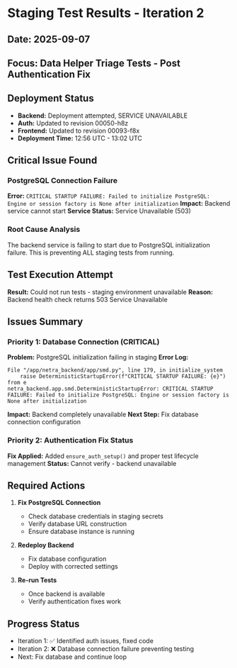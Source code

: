 # Staging Test Results - Iteration 2
## Date: 2025-09-07
## Focus: Data Helper Triage Tests - Post Authentication Fix

## Deployment Status
- **Backend:** Deployment attempted, SERVICE UNAVAILABLE
- **Auth:** Updated to revision 00050-h8z
- **Frontend:** Updated to revision 00093-f8x
- **Deployment Time:** 12:56 UTC - 13:02 UTC

## Critical Issue Found

### PostgreSQL Connection Failure
**Error:** `CRITICAL STARTUP FAILURE: Failed to initialize PostgreSQL: Engine or session factory is None after initialization`
**Impact:** Backend service cannot start
**Service Status:** Service Unavailable (503)

### Root Cause Analysis
The backend service is failing to start due to PostgreSQL initialization failure. This is preventing ALL staging tests from running.

## Test Execution Attempt
**Result:** Could not run tests - staging environment unavailable
**Reason:** Backend health check returns 503 Service Unavailable

## Issues Summary

### Priority 1: Database Connection (CRITICAL)
**Problem:** PostgreSQL initialization failing in staging
**Error Log:**
```
File "/app/netra_backend/app/smd.py", line 179, in initialize_system
    raise DeterministicStartupError(f"CRITICAL STARTUP FAILURE: {e}") from e
netra_backend.app.smd.DeterministicStartupError: CRITICAL STARTUP FAILURE: Failed to initialize PostgreSQL: Engine or session factory is None after initialization
```
**Impact:** Backend completely unavailable
**Next Step:** Fix database connection configuration

### Priority 2: Authentication Fix Status
**Fix Applied:** Added `ensure_auth_setup()` and proper test lifecycle management
**Status:** Cannot verify - backend unavailable

## Required Actions

1. **Fix PostgreSQL Connection**
   - Check database credentials in staging secrets
   - Verify database URL construction
   - Ensure database instance is running

2. **Redeploy Backend**
   - Fix database configuration
   - Deploy with corrected settings

3. **Re-run Tests**
   - Once backend is available
   - Verify authentication fixes work

## Progress Status
- Iteration 1: ✅ Identified auth issues, fixed code
- Iteration 2: ❌ Database connection failure preventing testing
- Next: Fix database and continue loop